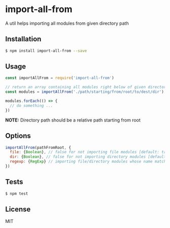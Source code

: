 import-all-from
===============

A util helps importing all modules from given directory path

## Installation
``` sh
$ npm install import-all-from --save
```

## Usage
``` js
const importAllFrom = require('import-all-from')

// return an array containing all modules right below of given directory
const modules = importAllFrom('./path/starting/from/root/to/dest/dir')

modules.forEach(() => {
  // do something ...
})

```
**NOTE:** Directory path should be a relative path starting from root

## Options
``` js
importAllFrom(pathFromRoot, {
  file: {Boolean}, // false for not importing file modules [default: true]
  dir: {Boolean}, // false for not importing directory modules [default: true]
  regexp: {RegExp} // importing file/directory modules whose name matching regexp [default: undefined]
})
```

## Tests

``` sh
$ npm test
```

## License
MIT
